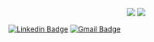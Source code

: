 
<p align="center">
  <img src ="https://github-readme-stats.vercel.app/api?username=bartwalczak1&show_icons=true&count_private=true&theme=dark&hide_border=true&hide=issues&include_all_commits=true&bg_color=00000000">
  <img src ="https://github-readme-stats.vercel.app/api/top-langs/?username=bartwalczak1&layout=compact&hide_border=true&theme=dark&bg_color=00000000&langs_count=10&hide=ruby,tex,css,php,html">
</p>

[![Linkedin Badge](https://img.shields.io/badge/-damianoalves-blue?style=flat-square&logo=Linkedin&logoColor=white&link=https://www.linkedin.com/in/bartweb/)](https://www.linkedin.com/in/bartweb/)
[![Gmail Badge](https://img.shields.io/badge/b.walczak85@gmail.com-d14836?style=flat-square&logo=Gmail&logoColor=white&link=mailto:b.walczak85@gmail.com)](mailto:b.walczak85@gmail.com)